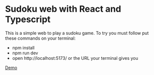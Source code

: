# Sudoku web with React and Typescript

This is a simple web to play a sudoku game. To try you must follow put these commands on your terminal:

- npm install
- npm run dev
- open http://localhost:5173/ or the URL your terminal gives you

[Demo](https://pablocaballero1295.github.io/Sudoku-web/)
